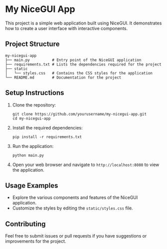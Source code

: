 # My NiceGUI App

This project is a simple web application built using NiceGUI. It demonstrates how to create a user interface with interactive components.

## Project Structure

```
my-nicegui-app
├── main.py          # Entry point of the NiceGUI application
├── requirements.txt # Lists the dependencies required for the project
├── static
│   └── styles.css   # Contains the CSS styles for the application
└── README.md        # Documentation for the project
```

## Setup Instructions

1. Clone the repository:
   ```
   git clone https://github.com/yourusername/my-nicegui-app.git
   cd my-nicegui-app
   ```

2. Install the required dependencies:
   ```
   pip install -r requirements.txt
   ```

3. Run the application:
   ```
   python main.py
   ```

4. Open your web browser and navigate to `http://localhost:8080` to view the application.

## Usage Examples

- Explore the various components and features of the NiceGUI application.
- Customize the styles by editing the `static/styles.css` file.

## Contributing

Feel free to submit issues or pull requests if you have suggestions or improvements for the project.